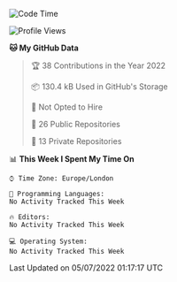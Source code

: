 <!--START_SECTION:waka-->
![Code Time](http://img.shields.io/badge/Code%20Time-219%20hrs%207%20mins-blue)

![Profile Views](http://img.shields.io/badge/Profile%20Views-8-blue)

**🐱 My GitHub Data** 

> 🏆 38 Contributions in the Year 2022
 > 
> 📦 130.4 kB Used in GitHub's Storage 
 > 
> 🚫 Not Opted to Hire
 > 
> 📜 26 Public Repositories 
 > 
> 🔑 13 Private Repositories  
 > 
📊 **This Week I Spent My Time On** 

```text
⌚︎ Time Zone: Europe/London

💬 Programming Languages: 
No Activity Tracked This Week

🔥 Editors: 
No Activity Tracked This Week

💻 Operating System: 
No Activity Tracked This Week

```


 Last Updated on 05/07/2022 01:17:17 UTC
<!--END_SECTION:waka-->